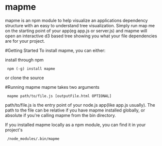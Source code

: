 mapme
=====
mapme is an npm module to help visualize an applications dependency structure with an easy to understand tree visualization. Simply run map me on the starting point of your app(eg app.js or server.js) and mapme will open an interactive d3 based tree showing you what your file dependencies are for your project. 

#Getting Started
To install mapme, you can either:

install through npm

     npm (-g) install mapme

or clone the source


#Running mapme
mapme takes two arguments

     mapme path/to/file.js [outputFile.html OPTIONAL]

path/to/file.js is the entry point of your node.js app(like app.js usually). The path to the file can be relative if you have mapme installed globally, or absolute if you're calling mapme from the bin directory.

If you installed mapme locally as a npm module, you can find it in your project's 
     
     /node_modules/.bin/mapme
